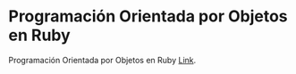 # Programación Orientada por Objetos en Ruby

Programación Orientada por Objetos en Ruby [Link](https://blog.makeitreal.camp/programacion-orientada-por-objetos-ruby/).
